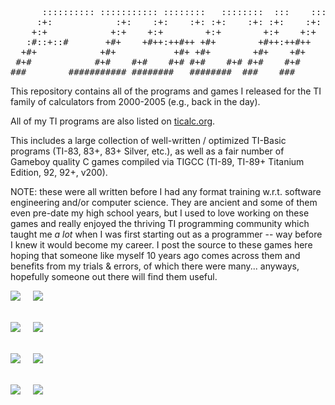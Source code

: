 <pre>
      :::::::::: ::::::::::: ::::::::   ::::::::  :::    ::: 
     :+:            :+:    :+:    :+: :+:    :+: :+:    :+:  
    +:+            +:+    +:+        +:+        +:+    +:+   
   :#::+::#       +#+    +#++:++#++ +#+        +#++:++#++    
  +#+            +#+           +#+ +#+        +#+    +#+     
 #+#            #+#    #+#    #+# #+#    #+# #+#    #+#      
###        ########### ########   ########  ###    ###       
</pre>

This repository contains all of the programs and games I released for the TI family of calculators from 2000-2005 (e.g., back in the day).

All of my TI programs are also listed on <a href="http://www.ticalc.org/archives/files/authors/78/7869.html">ticalc.org</a>.

This includes a large collection of well-written / optimized TI-Basic programs (TI-83, 83+, 83+ Silver, etc.), as well as a fair number of Gameboy quality C games compiled via TIGCC (TI-89, TI-89+ Titanium Edition, 92, 92+, v200).

NOTE: these were all written before I had any format training w.r.t. software engineering and/or computer science. They are ancient and some of them even pre-date my high school years, but I used to love working on these games and really enjoyed the thriving TI programming community which taught me *a lot* when I was first starting out as a programmer -- way before I knew it would become my career.  I post the source to these games here hoping that someone like myself 10 years ago comes across them and benefits from my trials & errors, of which there were many... anyways, hopefully someone out there will find them useful.

<img src="http://www.ticalc.org/archives/files/ss/463/46308.gif" />&nbsp;&nbsp;&nbsp;&nbsp;
<img src="http://www.ticalc.org/archives/files/ss/463/46307.gif" />
<br />
<br />

<img src="http://www.ticalc.org/archives/files/ss/701/70139.gif" />&nbsp;&nbsp;&nbsp;&nbsp;
<img src="http://www.ticalc.org/archives/files/ss/701/70141.gif" />
<br />
<br />

<img src="http://www.ticalc.org/archives/files/ss/712/71205.gif" />&nbsp;&nbsp;&nbsp;&nbsp;
<img src="http://www.ticalc.org/archives/files/ss/712/71208.gif" />
<br />
<br />

<img src="http://www.ticalc.org/archives/files/ss/402/40275.gif" />&nbsp;&nbsp;&nbsp;&nbsp;
<img src="http://www.ticalc.org/archives/files/ss/646/64626.gif" />

